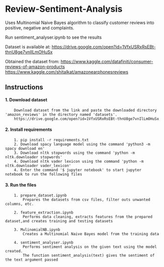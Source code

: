 # Review-Sentiment-Analysis

Uses Multinomial Naive Bayes algorithm to classify customer reviews into positive, negative and complaints.

Run sentiment_analyser.ipynb to see the results

Dataset is available at: 
  https://drive.google.com/open?id=1VfxUSRxRsEBt-thnU8ge7vnIlLmOHuSx

Obtained the dataset from: 
  https://www.kaggle.com/datafiniti/consumer-reviews-of-amazon-products
  https://www.kaggle.com/shitalkat/amazonearphonesreviews
      
## Instructions
#### 1. Download dataset
        Download dataset from the link and paste the downloaded directory 'amazon_reviews' in the directory named 'datasets'.
        https://drive.google.com/open?id=1VfxUSRxRsEBt-thnU8ge7vnIlLmOHuSx
#### 2. Install requirements
        1. pip install -r requirements.txt
        2. Download spacy language model using the command 'python3 -m spacy download en'
        3. Download nltk stopwords using the command 'python -m nltk.downloader stopwords'
        4. Download nltk vader lexicon using the command 'python -m nltk.downloader vader_lexicon'
        4. Enter the command '$ jupyter notebook' to start jupyter notebook to run the following files
#### 3. Run the files
        1. prepare_dataset.ipynb
            Prepares the datasets from csv files, filter outs unwanted columns, etc.
        
        2. feature_extraction.ipynb
            Performs data cleaning, extracts features from the prepared dataset,and creates training and testing datasets
        
        3. MulinomialNB.ipynb
            Creates a Multinomial Naive Bayes model from the training data
        
        4. sentiment_analyser.ipynb
            Performs sentiment analysis on the given text using the model created.
            The function sentiment_analysis(text) gives the sentiment of the text argument passed
